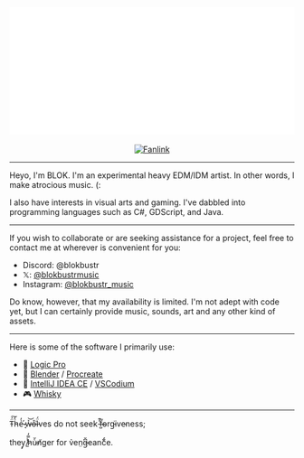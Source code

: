 <p align="center">
<img src="blokbustr_logo_2024_transparent.png" alt="BLOKBUSTR Logo" width="540">
</p>
<p align="center">
    <a href="https://fanlink.tv/blokbustr"><img src="https://img.shields.io/badge/fanlink-follow%20blokbustr-ad6fcc?style=for-the-badge" alt="Fanlink"></a>
</p><hr>

<p>Heyo, I'm BLOK. I'm an experimental heavy EDM/IDM artist. In other words, I make atrocious music. (:</p>
<p>I also have interests in visual arts and gaming. I've dabbled into programming languages such as C#, GDScript, and Java.</p><hr>
<p>If you wish to collaborate or are seeking assistance for a project, feel free to contact me at wherever is convenient for you:</p>
<ul>
  <li>Discord: @blokbustr</li>
  <li>𝕏: <a href="https://x.com/blokbustrmusic">@blokbustrmusic</a> </li>
  <li>Instagram: <a href="https://www.instagram.com/blokbustr_music">@blokbustr_music</a> </li>
</ul>
<p>Do know, however, that my availability is limited. I'm not adept with code yet, but I can certainly provide music, sounds, art and any other kind of assets.</p><hr>
<p>Here is some of the software I primarily use:</p>
<ul>
  <li>🎵 <a href="https://www.apple.com/logic-pro/">Logic Pro</a></li>
  <li>🎨 <a href="https://www.blender.org/">Blender</a> / <a href="https://procreate.com/">Procreate</a></li>
  <li>📄 <a href="https://www.jetbrains.com/idea/">IntelliJ IDEA CE</a> / <a href="https://vscodium.com/">VSCodium</a> </li>
  <li>🎮 <a href="https://getwhisky.app/">Whisky</a></li>
</ul><hr>
<p>T̴̈́͠h̵͛̒e̶̍̓ ̷̘́w̶̉͝o̵̊͘l̶̈́ves do not seek ̵̊͊f̶̺͂o̴rg̵͘ive̴ness;</p>
<p>they̡ ̸̼̾h̷̿̓ù̵̆n̸͑ger for v̉en̤g̶͆̆eanc̈́͋e.</p>
